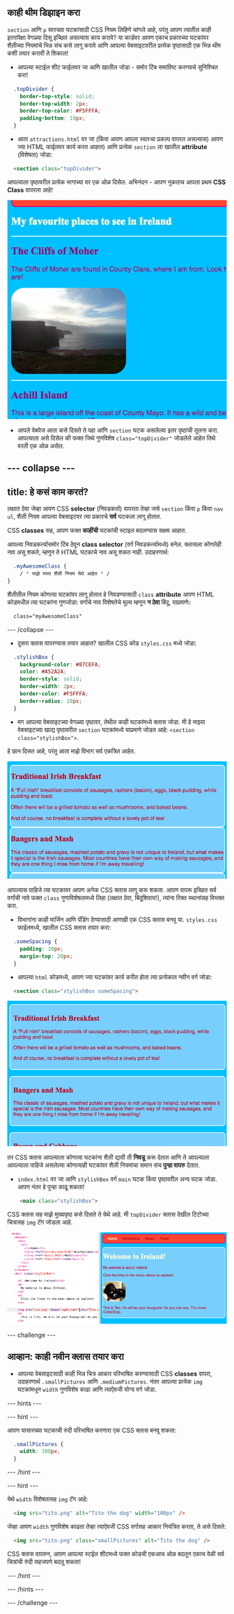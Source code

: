 ## काही थीम डिझाइन करा

`section` आणि `p` सारख्या घटकांसाठी CSS नियम लिहिणे चांगले आहे, परंतु आपण त्यातील काही इतरांपेक्षा वेगळ्या दिसू इच्छित असल्यास काय करावे? या कार्डवर आपण एकाच प्रकारच्या घटकांवर शैलीच्या नियमांचे भिन्न संच कसे लागू करावे आणि आपल्या वेबसाइटवरील प्रत्येक पृष्ठासाठी एक भिन्न थीम कशी तयार करावी ते शिकाल!

+ आपल्या स्टाईल शीट फाईलवर जा आणि खालील जोडा - समोर टिंब समाविष्ट करण्याचे सुनिश्चित करा!

```css
  .topDivider {
    border-top-style: solid;
    border-top-width: 2px;
    border-top-color: #F5FFFA;
    padding-bottom: 10px;
  }
```

+ आता `attractions.html` वर जा (किंवा आपण आपला स्वतःचा प्रकल्प वापरत असल्यास) आपण ज्या HTML फाईलवर कार्य करत आहात) आणि प्रत्येक `section` ला खालील **attribute** (विशेषता) जोडा:

```html
  <section class="topDivider">
```

आपल्याला पृष्ठावरील प्रत्येक भागाच्या वर एक ओळ दिसेल. अभिनंदन - आपण नुकताच आपला प्रथम **CSS Class** वापरला आहे!

![विभागांमधील रेषांसह पृष्ठ](images/sectionsWithTopBorder.png)

+ आपले वेबपेज आता कसे दिसते ते पहा आणि `section` घटक असलेल्या इतर पृष्ठांची तुलना करा. आपल्याला असे दिसेल की फक्त जिथे गुणविशेष `class="topDivider"` जोडलेले आहेत तिथे वरती एक ओळ असेल.

--- collapse ---
---
title: हे कसं काम करतं?
---

लक्षात ठेवा जेव्हा आपण CSS **selector** (निवडकर्ता) वापरता तेव्हा जसे `section` किंवा `p` किंवा `nav ul`, शैली नियम आपल्या वेबसाइटवर त्या प्रकारचे **सर्व** घटकला लागू होतात.

CSS **classes** सह, आपण फक्त **काहींची** घटकांची स्टाइल बदलण्यास सक्षम आहात.

आपल्या निवडकर्त्यासमोर टिंब ठेवून **class selector** (वर्ग निवडकर्त्यामध्ये) बनेल. क्लासला कोणतेही नाव असू शकते, म्हणून ते HTML घटकाचे नाव असू शकत नाही. उदाहरणार्थ:

```css
  .myAwesomeClass {
    / * माझे मस्त शैली नियम येथे आहेत * /
}
```

शैलीतील नियम कोणत्या घटकांवर लागू होतात हे निवडण्यासाठी `class` **attribute** आपण HTML कोडमधील त्या घटकांना गुणजोडा: वर्गाचे नाव विशेषतेचे मूल्य म्हणून **न ठेवा** बिंदू, याप्रमाणेः:

```html
  class="myAwesomeClass"
```

--- /collapse ---

+ दुसरा क्लास वापरण्यास तयार आहात? खालील CSS कोड `styles.css` मध्ये जोडा:

```css
  .stylishBox {
    background-color: #87CEFA;
    color: #A52A2A;
    border-style: solid;
    border-width: 2px;
    border-color: #F5FFFA;
    border-radius: 10px;
  }
```

+ मग आपल्या वेबसाइटच्या वेगळ्या पृष्ठावर, तेथील काही घटकांमध्ये क्लास जोडा. मी हे माझ्या वेबसाइटच्या खाद्य पृष्ठावरील `section` घटकांमध्ये याप्रमाणे जोडत आहे: `<section class="stylishBox">`.

हे छान दिसत आहे, परंतु आता माझे विभाग सर्व एकत्रित आहेत.

![छान दिसणारे विभाग एकत्रित केलेलं](images/squashedSections.png)

आपल्यास पाहिजे त्या घटकावर आपण अनेक CSS क्लास लागू करू शकता. आपण वापरू इच्छित सर्व वर्गांची नावे फक्त `class` गुणाविशेषतामध्ये लिहा (लक्षात ठेवा, बिंदूशिवाय!), त्यांना रिक्त स्थानांसह विभक्त करा.

+ विभागांना काही मार्जिन आणि पॅडिंग देण्यासाठी आणखी एक CSS क्लास बनवू या. `styles.css` फाईलमध्ये, खालील CSS क्लास तयार करा:

```css
  .someSpacing {
    padding: 10px;
    margin-top: 20px;
  }
```

+ आपल्या `html` कोडमध्ये, आपण ज्या घटकांवर कार्य करीत होता त्या प्रत्येकात नवीन वर्ग जोडा:

```html
  <section class="stylishBox someSpacing">
```

![मार्जिन आणि पॅडिंगसह विभाग जोडले](images/sectionsWithSpacing.png)

तर CSS क्लास आपल्याला कोणत्या घटकांना शैली द्यावी ती **निवडू** करू देतात आणि ते आपल्याला आपल्याला पाहिजे असलेल्या कोणत्याही घटकांवर शैली नियमांचा समान संच **पुन्हा वापरु** देतात.

+ `index.html` वर जा आणि `stylishBox` वर्ग `main` घटक किंवा पृष्ठावरील अन्य घटक जोडा. आपण नंतर हे पुन्हा काढू शकता!

```html
    <main class="stylishBox">   
```

CSS क्लास सह माझे मुख्यपृष्ठ कसे दिसते ते येथे आहे. मी `topDivider` क्लास देखील टिटोच्या चित्रासह `img` टॅग जोडला आहे.

![मुख्यपृष्ठावर CSS क्लास वापरले जात आहेत](images/homePageWithClasses.png)

--- challenge ---

## आव्हान: काही नवीन क्लास तयार करा

+ आपल्या वेबसाइटसाठी काही भिन्न चित्र आकार परिभाषित करण्यासाठी CSS **classes** वापरा, उदाहरणार्थ `.smallPictures` आणि `.mediumPictures`. नंतर आपल्या प्रत्येक `img` घटकांमधून `width` गुणविशेष काढा आणि त्याऐवजी योग्य वर्ग जोडा.

--- hints ---


--- hint ---

आपण यासारख्या घटकाची रुंदी परिभाषित करणारा एक CSS क्लास बनवू शकता:

```css
  .smallPictures {
    width: 100px;
  }
```

--- /hint ---

--- hint ---

येथे `width` विशेषतासह `img` टॅग आहे:

```html
  <img src="tito.png" alt="Tito the dog" width="100px" />       
```

जेव्हा आपण `width` गुणविशेष काढता तेव्हा त्याऐवजी CSS वर्गासह आकार नियंत्रित करता, ते असे दिसते:

```html
  <img src="tito.png" class="smallPictures" alt="Tito the dog" />       
```

CSS क्लास वापरुन, आपण आपल्या स्टईल शीटमध्ये फक्त कोडची एकआच ओळ बदलून एकाच वेळी सर्व चित्रांची रुंदी सहजपणे बदलू शकता!

--- /hint ---

--- /hints ---

--- /challenge ---
